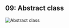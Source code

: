 ## 09: Abstract class
![Abstract class](https://github.com/DANNYLOOL/U2-T11-_Complemento_Flutter/assets/118220814/e82551c4-5b70-47bd-87c6-8bb936396d59)
